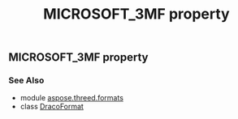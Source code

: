 ﻿---
title: MICROSOFT_3MF property
second_title: Aspose.3D for Python via .NET API References
description: 
type: docs
weight: 370
url: /python-net/aspose.threed.formats/dracoformat/microsoft_3mf/
is_root: false
---

## MICROSOFT_3MF property


### See Also
* module [aspose.threed.formats](../../)
* class [DracoFormat](/3d/python-net/aspose.threed.formats/dracoformat)
